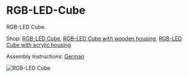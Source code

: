 # RGB-LED-Cube
RGB-LED Cube.

Shop: 
[RGB-LED Cube](http://www.watterott.com/en/RGB-LED-Cube-Light-Version), 
[RGB-LED Cube with wooden housing](http://www.watterott.com/en/RGB-LED-Cube-with-wooden-cabinet), 
[RGB-LED Cube with acrylic housing](http://www.watterott.com/en/RGB-LED-Cube-with-acrylic-housing)

Assembly Instructions: 
[German](https://raw.github.com/watterott/RGB-LED-Cube/master/docu/rgb-led-cube_de.pdf)

![RGB-LED Cube](https://raw.github.com/watterott/RGB-LED-Cube/master/img/rgb-led-cube.jpg)
